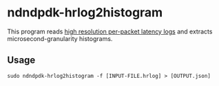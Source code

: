 # ndndpdk-hrlog2histogram

This program reads [high resolution per-packet latency logs](../../mgmt/hrlog) and extracts microsecond-granularity histograms.

## Usage

```
sudo ndndpdk-hrlog2histogram -f [INPUT-FILE.hrlog] > [OUTPUT.json]
```
